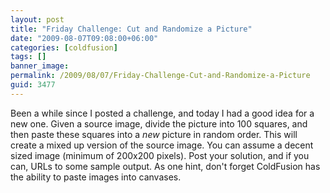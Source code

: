 ```yaml
---
layout: post
title: "Friday Challenge: Cut and Randomize a Picture"
date: "2009-08-07T09:08:00+06:00"
categories: [coldfusion]
tags: []
banner_image: 
permalink: /2009/08/07/Friday-Challenge-Cut-and-Randomize-a-Picture
guid: 3477
---
```


Been a while since I posted a challenge, and today I had a good idea for a new one. Given a source image, divide the picture into 100 squares, and then paste these squares into a <i>new</i> picture in random order. This will create a mixed up version of the source image. You can assume a decent sized image (minimum of 200x200 pixels). Post your solution, and if you can, URLs to some sample output. As one hint, don't forget ColdFusion has the ability to paste images into canvases.